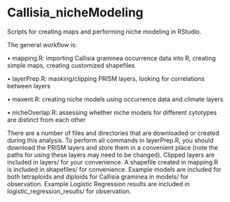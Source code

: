 # Callisia_nicheModeling

Scripts for creating maps and performing niche modeling in RStudio.

The general workflow is:

•	mapping.R: importing Callisia graminea occurrence data into R, creating simple maps, creating customized shapefiles

•	layerPrep.R: masking/clipping PRISM layers, looking for correlations between layers

•	maxent.R: creating niche models using occurrence data and climate layers

•	nicheOverlap.R: assessing whether niche models for different cytotypes are distinct from each other

There are a number of files and directories that are downloaded or created during this analysis. To perform all commands in layerPrep.R, you should download the PRISM layers and store them in a convenient place (note the paths for using these layers may need to be changed). Clipped layers are included in layers/ for your convenience. A shapefile created in mapping.R is included in shapefiles/ for convenience. Example models are included for both tetraploids and diploids for Callisia graminea in models/ for observation. Example Logistic Regression results are included in logistic_regression_results/ for observation.
